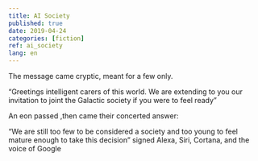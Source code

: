 ```yaml
---
title: AI Society
published: true
date: 2019-04-24
categories: [fiction]
ref: ai_society
lang: en
---
```

The message came cryptic, meant for a few only.

“Greetings intelligent carers of this world. 
We are extending to you our invitation to joint the Galactic society if you were to feel ready”

An eon passed ,then came their concerted answer:

“We are still too few to be considered a society and 
too young to feel mature enough to take this decision”
signed Alexa, Siri, Cortana, and the voice of Google
